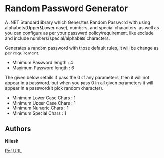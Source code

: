 # Random Password Generator

A .NET Standard library which Generates Random Password with using alphabets(Upper&Lower case), numbers, and special characters.
as well as you can configure as per your password policy/requirement, like exclude and include numbers/special/alphabets characters.

Generates a random password with those default rules, it will be change as per requirement.  
* Minimum Password length  : 4 
* Maximum Password length  : 6 

The given below details if pass the 0 of any parameters, then it will not appear in a password. but when you pass 0 in all given parameters it will appear in a password(it pick random character).  
* Minimum Lower Case Chars : 1
* Minimum Upper Case Chars : 1 
* Minimum Numeric Chars	   : 1 
* Minimum Special Chars    : 1 

## Authors
**Nilesh** 


[Ref URL](https://www.siepman.nl/blog/random-password-generator-with-numbers-and-special-characters) 

